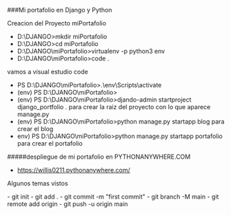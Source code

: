 ###Mi portafolio en Django y Python

Creacion del Proyecto miPortafolio
- D:\DJANGO>mkdir miPortafolio
- D:\DJANGO>cd miPortafolio
- D:\DJANGO\miPortafolio>virtualenv -p python3 env
- D:\DJANGO\miPortafolio>code .

vamos a visual estudio code

- PS D:\DJANGO\miPortafolio>.\env\Scripts\activate
- (env) PS D:\DJANGO\miPortafolio>
- (env) PS D:\DJANGO\miPortafolio>djando-admin startproject django_portfolio .   para crear la raiz del proyecto con lo que aparece manage.py
- (env) PS D:\DJANGO\miPortafolio>python manage.py startapp blog  para crear el blog
- env) PS D:\DJANGO\miPortafolio>python manage.py startapp portafolio    para crear el portafolio

#####despliegue de mi portafolio en PYTHONANYWHERE.COM

- https://willis0211.pythonanywhere.com/

<p>
Algunos temas vistos
</p>
- git init
- git add .
- git commit -m "first commit"
- git branch -M main
- git remote add origin
- git push -u origin main

